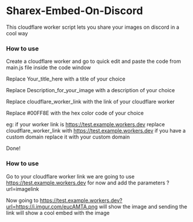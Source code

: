 # Sharex-Embed-On-Discord
This cloudflare worker script lets you share your images on discord in a cool way

### How to use 

Create a cloudflare worker and go to quick edit and paste the code from main.js file inside the code window

Replace Your_title_here with a title of your choice

Replace Description_for_your_image with a description of your choice

Replace cloudflare_worker_link with the link of your cloudflare worker 

Replace #00FF8E with the hex color code of your choice

eg: if your worker link is https://test.example.workers.dev replace cloudflare_worker_link with https://test.example.workers.dev if you have a custom domain replace it with your custom domain

Done!

### How to use

Go to your cloudflare worker link we are going to use https://test.example.workers.dev for now and add the parameters ?url=imagelink

Now going to https://test.example.workers.dev?url=https://i.imgur.com/eucAMTA.png will show the image and sending the link will show a cool embed with the image
